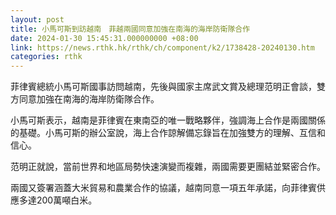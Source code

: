 ```yaml
---
layout: post
title: 小馬可斯到訪越南　菲越兩國同意加強在南海的海岸防衛隊合作
date: 2024-01-30 15:45:31.000000000 +08:00
link: https://news.rthk.hk/rthk/ch/component/k2/1738428-20240130.htm
categories: rthk
---
```


菲律賓總統小馬可斯國事訪問越南，先後與國家主席武文賞及總理范明正會談，雙方同意加強在南海的海岸防衛隊合作。

小馬可斯表示，越南是菲律賓在東南亞的唯一戰略夥伴，強調海上合作是兩國關係的基礎。小馬可斯的辦公室說，海上合作諒解備忘錄旨在加強雙方的理解、互信和信心。

范明正就說，當前世界和地區局勢快速演變而複雜，兩國需要更團結並緊密合作。

兩國又簽署涵蓋大米貿易和農業合作的協議，越南同意一項五年承諾，向菲律賓供應多達200萬噸白米。
